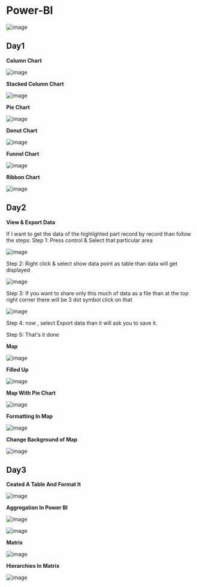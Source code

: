 # Power-BI
![image](https://user-images.githubusercontent.com/75212387/181418062-f9a2f578-1434-4872-8608-ce78e897f672.png)

## Day1

**Column Chart**

![image](https://user-images.githubusercontent.com/75212387/181421429-c69a6281-694f-47e0-bb67-80cbf77f7e92.png)


**Stacked Column Chart**

![image](https://user-images.githubusercontent.com/75212387/181421270-59def0ac-e133-4df1-9c0f-37dab602dfd6.png)


**Pie Chart**

![image](https://user-images.githubusercontent.com/75212387/181420225-ba599286-944b-41d1-910c-f2a835d1a04a.png)

**Donut Chart**

![image](https://user-images.githubusercontent.com/75212387/181422249-8f6dd3ea-0197-48dc-8a25-e173689cf26c.png)

**Funnel Chart**

![image](https://user-images.githubusercontent.com/75212387/181423009-eab90c5b-6df5-4d32-afa1-f2e1fa13d1df.png)

**Ribbon Chart**

![image](https://user-images.githubusercontent.com/75212387/181423745-beff3d01-270c-4c57-b7ae-7ec766cd0036.png)

## Day2
**View & Export Data**

If I want to get the data of the highlighted part record by record than follow the steps:
Step 1: Press control & Select that particular area

![image](https://user-images.githubusercontent.com/75212387/181507806-c518f9fd-7a27-4c36-8804-1822cf522743.png)

Step 2: Right click & select show data point as table than data will get displayed

![image](https://user-images.githubusercontent.com/75212387/181508182-78e83353-6c74-4347-816a-239e3889e713.png)

Step 3: If you want to share only this much of data as a file than at the top right corner there will be 3 dot symbol click on that

![image](https://user-images.githubusercontent.com/75212387/181508428-de3b2aac-6855-4f85-87b5-92872a35dc62.png)

Step 4: now , select Export data than it will ask you to save it.

Step 5: That's it done

**Map**

![image](https://user-images.githubusercontent.com/75212387/181593098-d1e2e406-9d01-4d82-9947-a091c7546a95.png)

**Filled Up**

![image](https://user-images.githubusercontent.com/75212387/181595087-bcf380e0-c591-49a9-a805-88248f0fae9b.png)

**Map With Pie Chart**

![image](https://user-images.githubusercontent.com/75212387/181657219-9bb9f737-7155-40c9-8c43-65a22d876352.png)

**Formatting In Map**

![image](https://user-images.githubusercontent.com/75212387/181862528-7850e1f6-2678-484b-8b35-2a58d6172990.png)

**Change Background of Map**

![image](https://user-images.githubusercontent.com/75212387/181862766-d14a6bfd-c0cf-4997-a4f4-67d315e78203.png)

## Day3

**Ceated A Table And Format It**

![image](https://user-images.githubusercontent.com/75212387/182004756-c0ba0401-932d-4ad8-89e0-d3a9365666a4.png)

**Aggregation In Power BI**

![image](https://user-images.githubusercontent.com/75212387/182005027-b235cb14-f6f8-4bbd-abec-af9fc2896a13.png)

![image](https://user-images.githubusercontent.com/75212387/182005059-5b4d53da-9cec-4b73-93c4-83494dba483a.png)

**Matrix**

![image](https://user-images.githubusercontent.com/75212387/182005245-c5c3332d-5181-42cc-b786-228674009e9f.png)

**Hierarchies In Matrix**

![image](https://user-images.githubusercontent.com/75212387/182005383-f1b5668e-ecae-427a-a618-5be4b03ce125.png)






